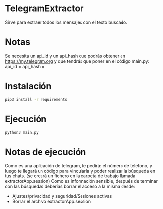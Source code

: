 # TelegramExtractor
Sirve para extraer todos los mensajes con el texto buscado.

# Notas
Se necesita un api_id y un api_hash que podrás obtener en https://my.telegram.org
y que tendrás que poner en el código main.py:
api_id = <TU API_ID>
api_hash = <TU API HASH>

# Instalación
```bash
pip3 install -r requirements
```
# Ejecución
```bash
python3 main.py
```

# Notas de ejecución
Como es una aplicación de telegram, te pedirá: el número de telefono, y luego te llegará un código para vincularla y poder realizar la búsqueda en tus chats. (se creará un fichero en la carpeta de trabajo llamada extractorApp.session)
Como es información sensible, después de terminar con las búsquedas deberías borrar el acceso a la misma desde:
* Ajustes/privacidad y seguridad/Sesiones activas
* Borrar el archivo extractorApp.session
